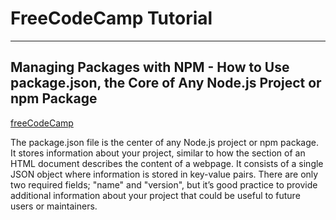# FreeCodeCamp Tutorial

---

## Managing Packages with NPM - How to Use package.json, the Core of Any Node.js Project or npm Package

[freeCodeCamp](https://www.freecodecamp.org/learn/apis-and-microservices/managing-packages-with-npm/how-to-use-package-json-the-core-of-any-node-js-project-or-npm-package)

The package.json file is the center of any Node.js project or npm package. It stores information about your project, similar to how the <head> section of an HTML document describes the content of a webpage. It consists of a single JSON object where information is stored in key-value pairs. There are only two required fields; "name" and "version", but it’s good practice to provide additional information about your project that could be useful to future users or maintainers.
